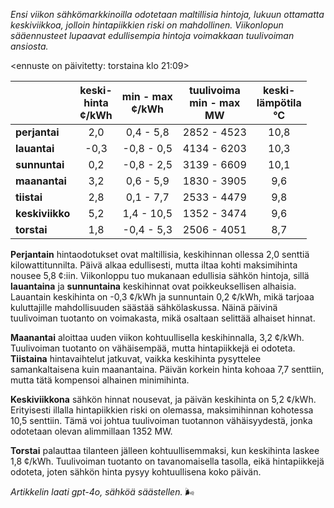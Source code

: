 *Ensi viikon sähkömarkkinoilla odotetaan maltillisia hintoja, lukuun ottamatta keskiviikkoa, jolloin hintapiikkien riski on mahdollinen. Viikonlopun sääennusteet lupaavat edullisempia hintoja voimakkaan tuulivoiman ansiosta.*

<ennuste on päivitetty: torstaina klo 21:09>

|            | keski-<br>hinta<br>¢/kWh | min - max<br>¢/kWh | tuulivoima<br>min - max<br>MW | keski-<br>lämpötila<br>°C |
|:-------------|:----------------:|:----------------:|:-------------:|:-------------:|
| **perjantai** | 2,0 | 0,4 - 5,8 | 2852 - 4523 | 10,8 |
| **lauantai** | -0,3 | -0,8 - 0,5 | 4134 - 6203 | 10,3 |
| **sunnuntai** | 0,2 | -0,8 - 2,5 | 3139 - 6609 | 10,1 |
| **maanantai** | 3,2 | 0,6 - 5,9 | 1830 - 3905 | 9,6 |
| **tiistai** | 2,8 | 0,1 - 7,7 | 2533 - 4479 | 9,8 |
| **keskiviikko** | 5,2 | 1,4 - 10,5 | 1352 - 3474 | 9,6 |
| **torstai** | 1,8 | -0,4 - 5,3 | 2506 - 4051 | 8,7 |

**Perjantain** hintaodotukset ovat maltillisia, keskihinnan ollessa 2,0 senttiä kilowattitunnilta. Päivä alkaa edullisesti, mutta iltaa kohti maksimihinta nousee 5,8 ¢:iin. Viikonloppu tuo mukanaan edullisia sähkön hintoja, sillä **lauantaina** ja **sunnuntaina** keskihinnat ovat poikkeuksellisen alhaisia. Lauantain keskihinta on -0,3 ¢/kWh ja sunnuntain 0,2 ¢/kWh, mikä tarjoaa kuluttajille mahdollisuuden säästää sähkölaskussa. Näinä päivinä tuulivoiman tuotanto on voimakasta, mikä osaltaan selittää alhaiset hinnat.

**Maanantai** aloittaa uuden viikon kohtuullisella keskihinnalla, 3,2 ¢/kWh. Tuulivoiman tuotanto on vähäisempää, mutta hintapiikkejä ei odoteta. **Tiistaina** hintavaihtelut jatkuvat, vaikka keskihinta pysyttelee samankaltaisena kuin maanantaina. Päivän korkein hinta kohoaa 7,7 senttiin, mutta tätä kompensoi alhainen minimihinta. 

**Keskiviikkona** sähkön hinnat nousevat, ja päivän keskihinta on 5,2 ¢/kWh. Erityisesti illalla hintapiikkien riski on olemassa, maksimihinnan kohotessa 10,5 senttiin. Tämä voi johtua tuulivoiman tuotannon vähäisyydestä, jonka odotetaan olevan alimmillaan 1352 MW. 

**Torstai** palauttaa tilanteen jälleen kohtuullisemmaksi, kun keskihinta laskee 1,8 ¢/kWh. Tuulivoiman tuotanto on tavanomaisella tasolla, eikä hintapiikkejä odoteta, joten sähkön hinta pysyy kohtuullisena koko päivän.

*Artikkelin laati gpt-4o, sähköä säästellen.* 🌬️
